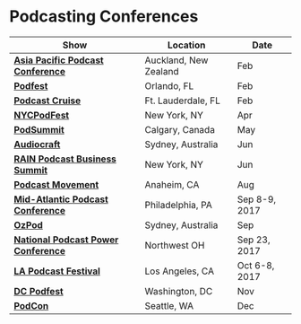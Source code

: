 # Podcasting Conferences

| Show | Location | Date |
| ---- | -------- | ---- |
| [**Asia Pacific Podcast Conference**](http://www.asiapacificpodcastconference.com/) | Auckland, New Zealand | Feb |
| [**Podfest**](http://podfest.us/) | Orlando, FL | Feb |
| [**Podcast Cruise**](http://podcastcruise.com/) | Ft. Lauderdale, FL | Feb |
| [**NYCPodFest**](http://www.nycpodfest.com/) | New York, NY | Apr |
| [**PodSummit**](http://podsummit.com/) | Calgary, Canada | May |
| [**Audiocraft**](http://www.audiocraft.com.au/) | Sydney, Australia | Jun |
| [**RAIN Podcast Business Summit**](http://rainnews.com/podcast-business-summit/) | New York, NY | Jun |
| [**Podcast Movement**](http://podcastmovement.com/) | Anaheim, CA | Aug |
| [**Mid-Atlantic Podcast Conference**](http://podcastmidatlantic.com/) | Philadelphia, PA | Sep 8-9, 2017 |
| [**OzPod**](http://www.abc.net.au/radio/programs/ozpod/) | Sydney, Australia | Sep |
| **[National Podcast Power Conference](http://www.nationalpodcastpower.com/)** | Northwest OH | Sep 23, 2017 |
| [**LA Podcast Festival**](http://www.lapodfest.com/) | Los Angeles, CA | Oct 6-8, 2017 |
| [**DC Podfest**](http://www.dcpodfest.com/) | Washington, DC | Nov |
| [**PodCon**](http://podcon.com/) | Seattle, WA | Dec |
